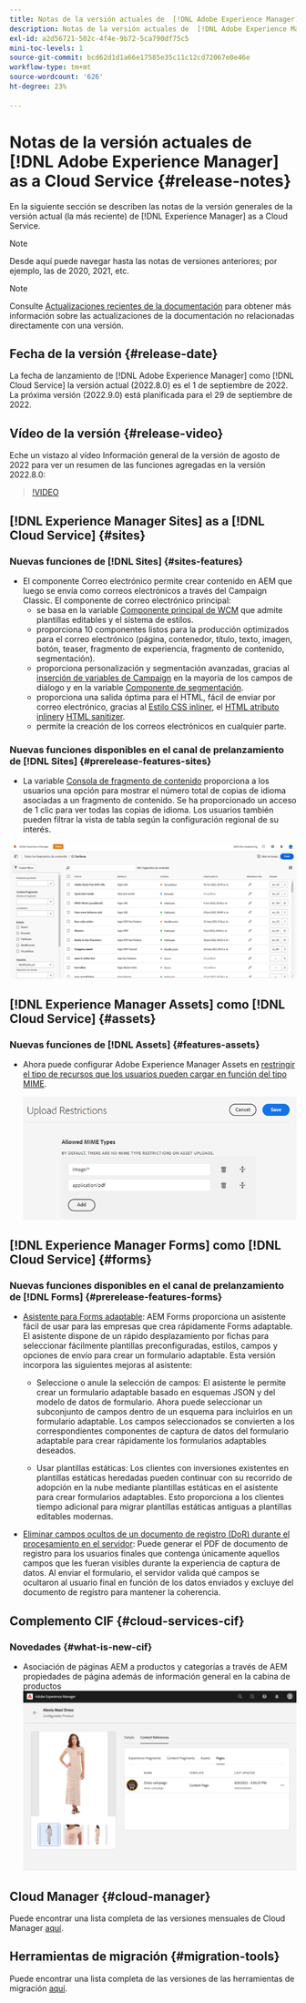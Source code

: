 ```yaml
---
title: Notas de la versión actuales de  [!DNL Adobe Experience Manager]  as a Cloud Service.
description: Notas de la versión actuales de  [!DNL Adobe Experience Manager]  as a Cloud Service.
exl-id: a2d56721-502c-4f4e-9b72-5ca790df75c5
mini-toc-levels: 1
source-git-commit: bcd62d1d1a66e17585e35c11c12cd72067e0e46e
workflow-type: tm+mt
source-wordcount: '626'
ht-degree: 23%

---
```



# Notas de la versión actuales de [!DNL Adobe Experience Manager] as a Cloud Service {#release-notes}

En la siguiente sección se describen las notas de la versión generales de la versión actual (la más reciente) de [!DNL Experience Manager] as a Cloud Service.

>[!NOTE]
>
>Desde aquí puede navegar hasta las notas de versiones anteriores; por ejemplo, las de 2020, 2021, etc.

>[!NOTE]
>
>Consulte [Actualizaciones recientes de la documentación](https://experienceleague.adobe.com/docs/experience-manager-release-information/aem-release-updates/doc-updates/documentation-updates.html?lang=es) para obtener más información sobre las actualizaciones de la documentación no relacionadas directamente con una versión.

## Fecha de la versión {#release-date}

La fecha de lanzamiento de [!DNL Adobe Experience Manager] como [!DNL Cloud Service] la versión actual (2022.8.0) es el 1 de septiembre de 2022.
La próxima versión (2022.9.0) está planificada para el 29 de septiembre de 2022.

## Vídeo de la versión {#release-video}

Eche un vistazo al vídeo Información general de la versión de agosto de 2022 para ver un resumen de las funciones agregadas en la versión 2022.8.0:

>[!VIDEO](https://video.tv.adobe.com/v/346608/?quality=12)

## [!DNL Experience Manager Sites] as a [!DNL Cloud Service] {#sites}

### Nuevas funciones de [!DNL Sites] {#sites-features}

* El componente Correo electrónico permite crear contenido en AEM que luego se envía como correos electrónicos a través del Campaign Classic. El componente de correo electrónico principal:
   * se basa en la variable [Componente principal de WCM](https://github.com/adobe/aem-core-wcm-components) que admite plantillas editables y el sistema de estilos.
   * proporciona 10 componentes listos para la producción optimizados para el correo electrónico (página, contenedor, título, texto, imagen, botón, teaser, fragmento de experiencia, fragmento de contenido, segmentación).
   * proporciona personalización y segmentación avanzadas, gracias al [inserción de variables de Campaign](https://github.com/adobe/aem-core-email-components/wiki/RTE-Personalization) en la mayoría de los campos de diálogo y en la variable [Componente de segmentación](https://github.com/adobe/aem-core-email-components/wiki/Segmentation-component-(Technical-Documentation)).
   * proporciona una salida óptima para el HTML, fácil de enviar por correo electrónico, gracias al [Estilo CSS inliner](https://github.com/adobe/aem-core-email-components/wiki/HTML-Inliner:-Technical-documentation), el [HTML atributo inliner](https://github.com/adobe/aem-core-email-components/wiki/HTML-Inliner:-Technical-documentation)y [HTML sanitizer](https://github.com/adobe/aem-core-email-components/wiki/HTML-sanitizing:-Technical-documentation).
   * permite la creación de los correos electrónicos en cualquier parte.

### Nuevas funciones disponibles en el canal de prelanzamiento de [!DNL Sites] {#prerelease-features-sites}

* La variable [Consola de fragmento de contenido](/help/sites-cloud/administering/content-fragments/content-fragments-console.md) proporciona a los usuarios una opción para mostrar el número total de copias de idioma asociadas a un fragmento de contenido. Se ha proporcionado un acceso de 1 clic para ver todas las copias de idioma. Los usuarios también pueden filtrar la vista de tabla según la configuración regional de su interés.

![Idiomas de fragmentos de contenido](/help/release-notes/assets/cfconsole-languages.png)

## [!DNL Experience Manager Assets] como [!DNL Cloud Service] {#assets}

### Nuevas funciones de [!DNL Assets] {#features-assets}

* Ahora puede configurar Adobe Experience Manager Assets en [restringir el tipo de recursos que los usuarios pueden cargar en función del tipo MIME](/help/assets/configure-asset-upload-restrictions.md).

   ![Restricciones de carga de recursos](/help/assets/assets/asset-upload-restrictions.png)

## [!DNL Experience Manager Forms] como [!DNL Cloud Service] {#forms}

### Nuevas funciones disponibles en el canal de prelanzamiento de [!DNL Forms] {#prerelease-features-forms}

* [Asistente para Forms adaptable](/help/forms/creating-adaptive-form.md): AEM Forms proporciona un asistente fácil de usar para las empresas que crea rápidamente Forms adaptable. El asistente dispone de un rápido desplazamiento por fichas para seleccionar fácilmente plantillas preconfiguradas, estilos, campos y opciones de envío para crear un formulario adaptable. Esta versión incorpora las siguientes mejoras al asistente:

   * Seleccione o anule la selección de campos: El asistente le permite crear un formulario adaptable basado en esquemas JSON y del modelo de datos de formulario. Ahora puede seleccionar un subconjunto de campos dentro de un esquema para incluirlos en un formulario adaptable. Los campos seleccionados se convierten a los correspondientes componentes de captura de datos del formulario adaptable para crear rápidamente los formularios adaptables deseados.

   * Usar plantillas estáticas: Los clientes con inversiones existentes en plantillas estáticas heredadas pueden continuar con su recorrido de adopción en la nube mediante plantillas estáticas en el asistente para crear formularios adaptables. Esto proporciona a los clientes tiempo adicional para migrar plantillas estáticas antiguas a plantillas editables modernas.

* [Eliminar campos ocultos de un documento de registro (DoR) durante el procesamiento en el servidor](/help/forms/generate-document-of-record-for-non-xfa-based-adaptive-forms.md): Puede generar el PDF de documento de registro para los usuarios finales que contenga únicamente aquellos campos que les fueran visibles durante la experiencia de captura de datos. Al enviar el formulario, el servidor valida qué campos se ocultaron al usuario final en función de los datos enviados y excluye del documento de registro para mantener la coherencia.

## Complemento CIF {#cloud-services-cif}

### Novedades {#what-is-new-cif}

* Asociación de páginas AEM a productos y categorías a través de AEM propiedades de página además de información general en la cabina de productos
   ![asociación de página de la cabina del producto](/help/assets/CIF/product_cockpit_page_association.png)

## Cloud Manager {#cloud-manager}

Puede encontrar una lista completa de las versiones mensuales de Cloud Manager [aquí](/help/implementing/cloud-manager/release-notes-cloud-manager/release-notes-cm-current.md).

## Herramientas de migración {#migration-tools}

Puede encontrar una lista completa de las versiones de las herramientas de migración [aquí](/help/journey-migration/release-notes/release-notes-migration-tools-current.md).
